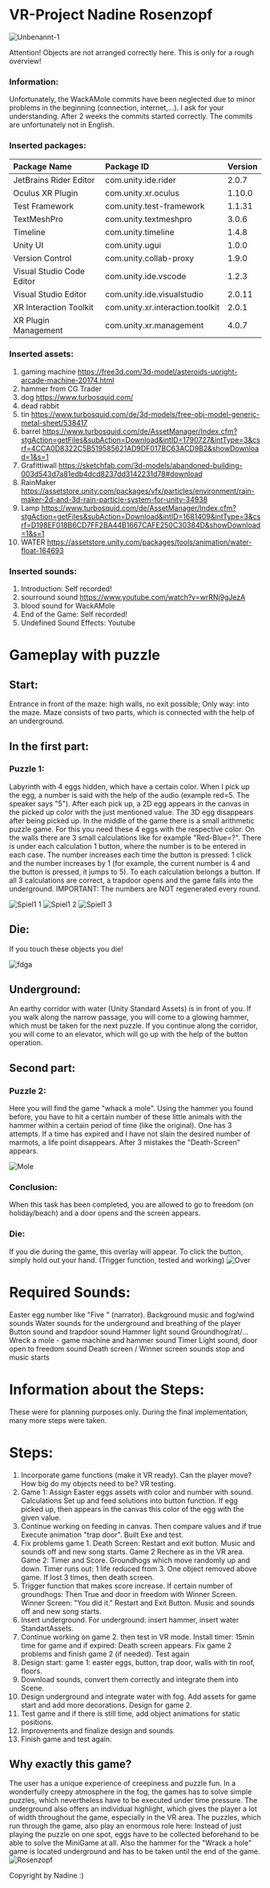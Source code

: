 # VR-Project Nadine Rosenzopf
 ![Unbenannt-1](https://user-images.githubusercontent.com/72389468/173933636-c494aaf7-4740-4ebf-82b5-d4db2ef1211a.jpg)

Attention! Objects are not arranged correctly here. This is only for a rough overview!


### Information:
Unfortunately, the WackAMole commits have been neglected due to minor problems in the beginning (connection, internet,...). I ask for your understanding. After 2 weeks the commits started correctly.
The commits are unfortunately not in English.

### Inserted packages:

| Package Name | Package ID | Version |
|:---|:---|:---|
| JetBrains Rider Editor | com.unity.ide.rider | 2.0.7 |
| Oculus XR Plugin | com.unity.xr.oculus | 1.10.0 |
| Test Framework | com.unity.test-framework | 1.1.31 |
| TextMeshPro | com.unity.textmeshpro | 3.0.6 |
| Timeline | com.unity.timeline | 1.4.8 |
| Unity UI | com.unity.ugui | 1.0.0 |
| Version Control | com.unity.collab-proxy | 1.9.0 |
| Visual Studio Code Editor | com.unity.ide.vscode | 1.2.3 |
| Visual Studio Editor | com.unity.ide.visualstudio | 2.0.11 |
| XR Interaction Toolkit | com.unity.xr.interaction.toolkit | 2.0.1 |
| XR Plugin Management | com.unity.xr.management | 4.0.7 |

### Inserted assets:
1. gaming machine https://free3d.com/3d-model/asteroids-upright-arcade-machine-20174.html 
2. hammer from CG Trader
3. dog https://www.turbosquid.com/
4. dead rabbit
5. tin https://www.turbosquid.com/de/3d-models/free-obj-model-generic-metal-sheet/538417
6. barrel https://www.turbosquid.com/de/AssetManager/Index.cfm?stgAction=getFiles&subAction=Download&intID=1790727&intType=3&csrf=4CCA0D8322C5B519585621AD9DF017BC63ACD9B2&showDownload=1&s=1
7. Grafittiwall https://sketchfab.com/3d-models/abandoned-building-003d543d7a81edb4dcd8237dd3142231d78#download
8. RainMaker https://assetstore.unity.com/packages/vfx/particles/environment/rain-maker-2d-and-3d-rain-particle-system-for-unity-34938
9. Lamp https://www.turbosquid.com/de/AssetManager/Index.cfm?stgAction=getFiles&subAction=Download&intID=1681409&intType=3&csrf=D198EF018B6CD7FF2BA44B1667CAFE250C30384D&showDownload=1&s=1
10. WATER https://assetstore.unity.com/packages/tools/animation/water-float-164693

### Inserted sounds:
1. Introduction: Self recorded!
2. sourround sound https://www.youtube.com/watch?v=wrRNj9gJezA 
3. blood sound for WackAMole
5. End of the Game: Self recorded!
6. Undefined Sound Effects: Youtube




# Gameplay with puzzle
## Start: 
Entrance in front of the maze: high walls, no exit possible; Only way: into the maze.
Maze consists of two parts, which is connected with the help of an underground.
## In the first part:
### Puzzle 1:
Labyrinth with 4 eggs hidden, which have a certain color. When I pick up the egg, a number is said with the help of the audio (example red=5. The speaker says "5").
After each pick up, a 2D egg appears in the canvas in the picked up color with the just mentioned value.
The 3D egg disappears after being picked up.
In the middle of the game there is a small arithmetic puzzle game. For this you need these 4 eggs with the respective color. On the walls there are 3 small calculations like for example "Red-Blue=?". There is under each calculation 1 button, where the number is to be entered in each case. The number increases each time the button is pressed: 1 click and the number increases by 1 (for example, the current number is 4 and the button is pressed, it jumps to 5). To each calculation belongs a button. If all 3 calculations are correct, a trapdoor opens and the game falls into the underground. IMPORTANT: The numbers are NOT regenerated every round.

![Spiel1 1](https://user-images.githubusercontent.com/72389468/164445084-e431bc2e-37f3-4384-a692-1c218f73879d.JPG)
![Spiel1 2](https://user-images.githubusercontent.com/72389468/164445135-5c37fb3a-cf6b-4b99-ab7f-3fc9880b31cc.JPG)
![Spiel1 3](https://user-images.githubusercontent.com/72389468/164445160-70c48221-05a8-4129-a57b-dcef425cf59f.JPG)

## Die:
If you touch these objects you die!

![fdga](https://user-images.githubusercontent.com/72389468/173935146-facb256a-e0b2-4f93-86c7-cf7db9a6cbf2.jpg)



## Underground:
An earthy corridor with water (Unity Standard Assets) is in front of you. If you walk along the narrow passage, you will come to a glowing hammer, which must be taken for the next puzzle. If you continue along the corridor, you will come to an elevator, which will go up with the help of the button operation.

## Second part:

### Puzzle 2:
Here you will find the game "whack a mole". Using the hammer you found before, you have to hit a certain number of these little animals with the hammer within a certain period of time (like the original). One has 3 attempts. If a time has expired and I have not slain the desired number of marmots, a life point disappears. After 3 mistakes the "Death-Screen" appears.

![Mole](https://user-images.githubusercontent.com/72389468/164448619-148da3d0-cd03-49e5-bd5c-ffd5380443d4.png)

### Conclusion:
When this task has been completed, you are allowed to go to freedom (on holiday/beach) and a door opens and the screen appears.

### Die:
If you die during the game, this overlay will appear.
To click the button, simply hold out your hand.
(Trigger function, tested and working)
![Over](https://user-images.githubusercontent.com/72389468/173938702-cd9989fe-8010-4182-90d0-c51e0b9bfec2.JPG)



# Required Sounds:
Easter egg number like "Five " (narrator).
Background music and fog/wind sounds
Water sounds for the underground and breathing of the player
Button sound and trapdoor sound
Hammer light sound
Groundhog/rat/...
Wreck a mole - game machine and hammer sound
Timer Light sound, door open to freedom sound
Death screen / Winner screen sounds stop and music starts

# Information about the Steps:
These were for planning purposes only.
During the final implementation, many more steps were taken.

# Steps: 
1. Incorporate game functions (make it VR ready). Can the player move?
How big do my objects need to be? VR testing.
2. Game 1: Assign Easter eggs assets with color and number with sound. Calculations
Set up and feed solutions into button function. If egg picked up, then appears
in the canvas this color of the egg with the given value.
3. Continue working on feeding in canvas. Then compare values and if true
Execute animation "trap door". Built Exe and test.
4. Fix problems game 1.
Death Screen: Restart and exit button. Music and sounds off and new song starts.
Game 2 Rechere as in the VR area.
Game 2: Timer and Score. Groundhogs which move randomly up and down. Timer
runs out: 1 life reduced from 3. One object removed above game. If lost 3 times,
then death screen.
6. Trigger function that makes score increase. If certain number of groundhogs:
Then True and door in freedom with Winner Screen. Winner Screen: "You did it."
Restart and Exit Button. Music and sounds off and new song starts.
7. Insert underground. For underground: insert hammer, insert water StandartAssets.
8. Continue working on game 2. then test in VR mode. Install timer: 15min time for game and if expired: Death screen appears.
Fix game 2 problems and finish game 2 (if needed). Test again
10. Design start: game 1: easter eggs, button, trap door, walls with tin roof, floors.
11. Download sounds, convert them correctly and integrate them into Scene.
12. Design underground and integrate water with fog. Add assets for game start and
add more decorations. Design for game 2.
13. Test game and if there is still time, add object animations for static positions.
14. Improvements and finalize design and sounds.
15. Finish game and test again.



## Why exactly this game?
The user has a unique experience of creepiness and puzzle fun. In a wonderfully creepy atmosphere in the fog, the games has to solve simple puzzles, which nevertheless have to be executed under time pressure. The underground also offers an individual highlight, which gives the player a lot of width throughout the game, especially in the VR area. The puzzles, which run through the game, also play an enormous role here: Instead of just playing the puzzle on one spot, eggs have to be collected beforehand to be able to solve the MiniGame at all. Also the hammer for the "Wrack a hole" game is located underground and has to be taken until the end of the game.
![Rosenzopf](https://user-images.githubusercontent.com/72389468/174569773-e73fdaa3-127f-49be-954d-fd2b8eeaa26b.JPG)


Copyright by Nadine :)
